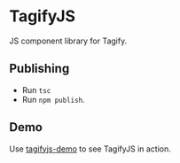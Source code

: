 # TagifyJS
JS component library for Tagify.

## Publishing

- Run `tsc`
- Run `npm publish`.

## Demo

Use [tagifyjs-demo](https://github.com/smeshkov/tagifyjs-demo) to see TagifyJS in action.
